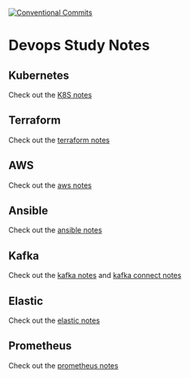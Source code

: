 [![Conventional Commits](https://img.shields.io/badge/Conventional%20Commits-1.0.0-%23FE5196?logo=conventionalcommits&logoColor=white)](https://conventionalcommits.org)
# Devops Study Notes

## Kubernetes

Check out the [K8S notes](k8s/README.md)

## Terraform

Check out the [terraform notes](terraform/README.md)

## AWS

Check out the [aws notes](aws/README.md)

## Ansible

Check out the [ansible notes](ansible/README.md)

## Kafka

Check out the [kafka notes](apache-kafka/kafka/README.md) and [kafka connect notes](apache-kafka/kafka-connect/README.md)

## Elastic

Check out the [elastic notes](elastic/README.md)

## Prometheus

Check out the [prometheus notes](prometheus/README.md)